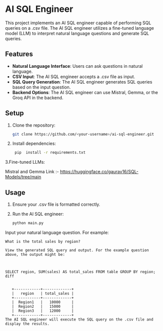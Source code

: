 # AI SQL Engineer

This project implements an AI SQL engineer capable of performing SQL queries on a .csv file. The AI SQL engineer utilizes a fine-tuned language model (LLM) to interpret natural language questions and generate SQL queries.

## Features

- **Natural Language Interface**: Users can ask questions in natural language.
- **CSV Input**: The AI SQL engineer accepts a .csv file as input.
- **SQL Query Generation**: The AI SQL engineer generates SQL queries based on the input question.
- **Backend Options**: The AI SQL engineer can use Mistral, Gemma, or the Groq API in the backend.

## Setup

1. Clone the repository:

   ```sh
   git clone https://github.com/<your-username>/ai-sql-engineer.git

2. Install dependencies:

    ```sh
     pip  install -r requirements.txt

3.Fine-tuned LLMs:

Mistral and Gemma Link :- https://huggingface.co/gaurav16/SQL-Models/tree/main

## Usage

1. Ensure your .csv file is formatted correctly.
2. Run the AI SQL engineer:

   ```sh
   python main.py
Input your natural language question. For example:

   ```Question
   What is the total sales by region?

View the generated SQL query and output. For the example question above, the output might be:


   
   SELECT region, SUM(sales) AS total_sales FROM table GROUP BY region;
   diff


      +------------+-------------+
      |   region   | total_sales |
      +------------+-------------+
      |  Region1   |   10000     |
      |  Region2   |   15000     |
      |  Region3   |   12000     |
      +------------+-------------+
The AI SQL engineer will execute the SQL query on the .csv file and display the results.
